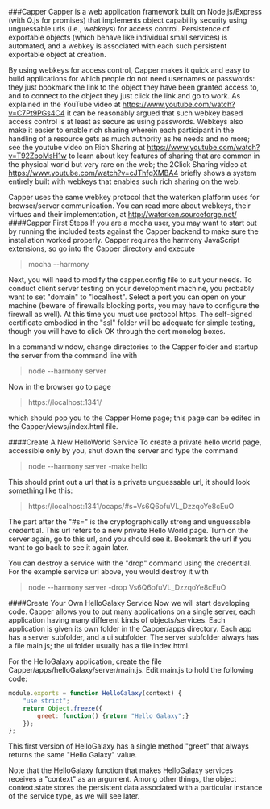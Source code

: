 ###Capper
Capper is a web application framework built on Node.js/Express (with Q.js for promises) that implements object capability security using unguessable urls (i.e., _webkeys_) for access control. Persistence of exportable objects (which behave like individual small services) is automated, and a webkey is associated with each such persistent exportable object at creation.

By using webkeys for access control, Capper makes it quick and easy to build applications for which people do not need usernames or passwords: they just bookmark the link to the object they have been granted access to, and to connect to the object they just click the link and go to work. As explained in the YouTube video at https://www.youtube.com/watch?v=C7Pt9PGs4C4 it can be reasonably argued that such webkey based access control is at least as secure as using passwords. Webkeys also make it easier to enable rich sharing wherein each participant in the handling of a resource gets as much authority as he needs and no more; see the youtube video on Rich Sharing at https://www.youtube.com/watch?v=T92ZboMsH1w to learn about key features of sharing that are common in the physical world but very rare on the web; the 2Click Sharing video at https://www.youtube.com/watch?v=cJThfgXMBA4 briefly shows a system entirely built with webkeys that enables such rich sharing on the web.

Capper uses the same webkey protocol that the waterken platform uses for browser/server communication. You can read more about webkeys, their virtues and their implementation, at http://waterken.sourceforge.net/
####Capper First Steps
If you are a mocha user, you may want to start out by running the included tests against the Capper backend to make sure the installation worked properly. Capper requires the harmony JavaScript extensions, so go into the Capper directory and execute
>mocha --harmony

Next, you will need to modify the capper.config file to suit your needs. To conduct client server testing on your development machine, you probably want to set "domain" to "localhost". Select a port you can open on your machine (beware of firewalls blocking ports, you may have to configure the firewall as well). At this time you must use protocol https. The self-signed certificate embodied in the "ssl" folder will be adequate for simple testing, though you will have to click OK through the cert monolog boxes.

In a command window, change directories to the Capper folder and startup the server from the command line with
>node --harmony server

Now in the browser go to page 
>https://localhost:1341/

which should pop you to the Capper Home page; this page can be edited in the Capper/views/index.html file.

####Create A New HelloWorld Service
To create a private hello world page, accessible only by you, shut down the server and type the command
>node --harmony server -make hello

This should print out a url that is a private unguessable url, it should look something like this:
>https://localhost:1341/ocaps/#s=Vs6Q6ofuVL_DzzqoYe8cEuO

The part after the "#s=" is the cryptographically strong and unguessable credential. This url refers to a new private Hello World page. Turn on the server again, go to this url, and you should see it. Bookmark the url if you want to go back to see it again later.

You can destroy a service with the "drop" command using the credential. For the example service url above, you would destroy it with
>node --harmony server -drop Vs6Q6ofuVL_DzzqoYe8cEuO

####Create Your Own HelloGalaxy Service
Now we will start developing code. Capper allows you to put many applications on a single server, each application having many different kinds of objects/services. Each application is given its own folder in the Capper/apps directory. Each app has a server subfolder, and a ui subfolder. The server subfolder always has a file main.js; the ui folder usually has a file index.html.

For the HelloGalaxy application, create the file Capper/apps/helloGalaxy/server/main.js. Edit main.js to hold the following code:

```javascript
module.exports = function HelloGalaxy(context) {
    "use strict";
    return Object.freeze({
        greet: function() {return "Hello Galaxy";}
    });
};
```

This first version of HelloGalaxy has a single method "greet" that always returns the same "Hello Galaxy" value. 

Note that the HelloGalaxy function that makes HelloGalaxy services receives a "context" as an argument. Among other things, the object context.state stores the persistent data associated with a particular instance of the service type, as we will see later.


